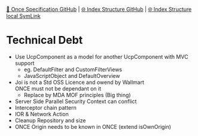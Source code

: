 [📁 Once Specification GitHub](/cerulean-circle-unlimited-2cu/product/development/once/once-specification.md) | [🌐 Index Structure GitHub](/cerulean-circle-unlimited-2cu/product/development/once/once-specification/technical-debt.md) | [🌐 Index Structure local SymLink](./technical-debt.entry.md)

# Technical Debt

- Use UcpComponent as a model for another UcpComponent with MVC support
  - eg. DefaultFilter and CustomFilterViews
  - JavaScriptObject and DefaultOverview
- Joi is not a Std OSS Licence and owend by Wallmart  
ONCE must not be dependant on it
  - Replace by MDA MOF principles (Big thing)
- Server Side Parallel Security Context can conflict
- Interceptor chain pattern
- IOR & Network Action
- Cleanup Repository and size
- ONCE Origin needs to be known in ONCE (extend isOwnOrigin)
